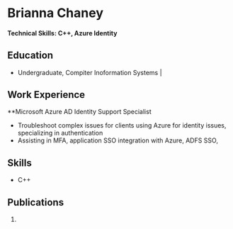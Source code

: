 # Brianna Chaney

#### Technical Skills: C++, Azure Identity

## Education
- Undergraduate, Compiter Inoformation Systems	| 		        		

## Work Experience
**Microsoft Azure AD Identity Support Specialist
-  Troubleshoot complex issues for clients using Azure for identity issues, specializing in authentication
-  Assisting in MFA, application SSO integration with Azure, ADFS SSO, 

## Skills
- C++

## Publications
1. 
